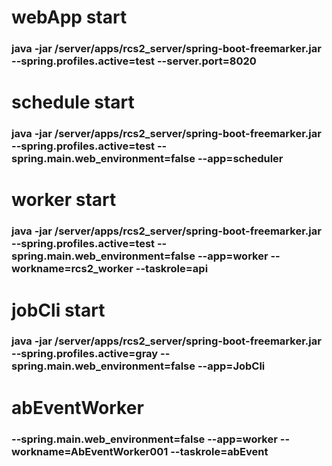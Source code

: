 # webApp start 

### java -jar  /server/apps/rcs2_server/spring-boot-freemarker.jar  --spring.profiles.active=test --server.port=8020

# schedule start 

### java -jar  /server/apps/rcs2_server/spring-boot-freemarker.jar  --spring.profiles.active=test --spring.main.web_environment=false  --app=scheduler

# worker start 

### java -jar  /server/apps/rcs2_server/spring-boot-freemarker.jar  --spring.profiles.active=test --spring.main.web_environment=false  --app=worker  --workname=rcs2_worker --taskrole=api


# jobCli start 

### java -jar  /server/apps/rcs2_server/spring-boot-freemarker.jar  --spring.profiles.active=gray --spring.main.web_environment=false --app=JobCli

# abEventWorker

### --spring.main.web_environment=false  --app=worker  --workname=AbEventWorker001   --taskrole=abEvent